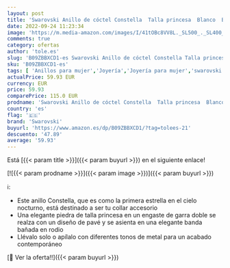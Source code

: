```yaml
---
layout: post
title: 'Swarovski Anillo de cóctel Constella  Talla princesa  Blanco  Baño de rodio'
date: 2022-09-24 11:23:34
image: 'https://m.media-amazon.com/images/I/41tOBc8VV8L._SL500_._SL400_.jpg'
comments: true
category: ofertas
author: 'tole.es'
slug: 'B09ZBBXCD1-es Swarovski Anillo de cóctel Constella Talla princesa Blanco...'
sku: 'B09ZBBXCD1-es'
tags: [ 'Anillos para mujer','Joyería','Joyería para mujer','swarovski','🇪🇸', ]
actualPrice: 59.93 EUR
currency: EUR
price: 59.93
comparePrice: 115.0 EUR
prodname: 'Swarovski Anillo de cóctel Constella  Talla princesa  Blanco  Baño de rodio'
country: 'es'
flag: '🇪🇸'
brand: 'Swarovski'
buyurl: 'https://www.amazon.es/dp/B09ZBBXCD1/?tag=tolees-21'
descuento: '47.89'
average: '59.93'
---
```


Está [{{< param title >}}]({{< param buyurl >}}) en el siguiente enlace!

[![{{< param prodname >}}]({{< param image >}})]({{< param buyurl >}})

ℹ️:

- Este anillo Constella, que es como la primera estrella en el cielo nocturno, está destinado a ser tu collar accesorio
- Una elegante piedra de talla princesa en un engaste de garra doble se realza con un diseño de pavé y se asienta en una elegante banda bañada en rodio
- Llévalo solo o apílalo con diferentes tonos de metal para un acabado contemporáneo

[🛒 Ver la oferta!!]({{< param buyurl >}})
